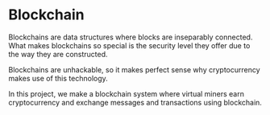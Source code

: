 # Blockchain
Blockchains are data structures where blocks are inseparably connected. What makes blockchains so special is the security level they offer due to the way they are constructed. 

Blockchains are unhackable, so it makes perfect sense why cryptocurrency makes use of this technology. 

In this project, we make a blockchain system where virtual miners earn cryptocurrency and exchange messages and transactions using blockchain. 

